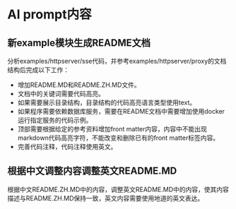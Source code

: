# AI prompt内容


## 新example模块生成README文档

分析examples/httpserver/sse代码，并参考examples/httpserver/proxy的文档结构后完成以下工作：
- 增加README.MD和README.ZH.MD文件。
- 文档中的关键词需要代码高亮。
- 如果需要展示目录结构，目录结构的代码高亮语言类型使用text。
- 如果程序需要依赖数据库服务，需要在README文档中需要增加使用docker运行指定服务的代码示例。
- 顶部需要根据给定的参考资料增加front matter内容，内容中不能出现markdown代码高亮字符，不能改变和删除已有的front matter标签内容。
- 完善代码注释，代码注释使用英文。



## 根据中文调整内容调整英文README.MD


根据中文README.ZH.MD中的内容，调整英文README.MD中的内容，使其内容描述与README.ZH.MD保持一致，英文内容需要使用地道的英文表达。

